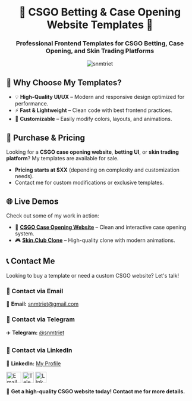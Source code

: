 <h1 align="center">🌟 CSGO Betting & Case Opening Website Templates 🌟</h1>
<h3 align="center">Professional Frontend Templates for CSGO Betting, Case Opening, and Skin Trading Platforms</h3>

<p align="center"> <img src="https://komarev.com/ghpvc/?username=snmtriet&label=Profile%20views&color=0e75b6&style=flat" alt="snmtriet" /> </p>

## 💪 Why Choose My Templates?
- 💡 **High-Quality UI/UX** – Modern and responsive design optimized for performance.
- ⚡ **Fast & Lightweight** – Clean code with best frontend practices.
- 🌟 **Customizable** – Easily modify colors, layouts, and animations.

## 💌 Purchase & Pricing
Looking for a **CSGO case opening website**, **betting UI**, or **skin trading platform**? My templates are available for sale. 
- **Pricing starts at $XX** (depending on complexity and customization needs).
- Contact me for custom modifications or exclusive templates.

## 🌐 Live Demos
Check out some of my work in action:
- 🎯 **[CSGO Case Opening Website](https://csgomt.vercel.app)** – Clean and interactive case opening system.
- 🎮 **[Skin.Club Clone](https://skinclub-clone.vercel.app)** – High-quality clone with modern animations.

## 📞 Contact Me
Looking to buy a template or need a custom CSGO website? Let's talk!

### 📧 Contact via Email
📩 **Email:** [snmtriet@gmail.com](mailto:snmtriet@gmail.com)

### 📲 Contact via Telegram
✈️ **Telegram:** [@snmtriet](https://t.me/snmtriet)

### 🔗 Contact via LinkedIn
💼 **LinkedIn:** [My Profile](https://linkedin.com/in/snmtriet)

<p align="left">
<a href="mailto:snmtriet@gmail.com"><img align="center" src="https://upload.wikimedia.org/wikipedia/commons/7/7e/Gmail_icon_%282020%29.svg" alt="Email" height="30" width="40" /></a>
<a href="https://t.me/snmtriet" target="blank"><img align="center" src="https://upload.wikimedia.org/wikipedia/commons/8/83/Telegram_2019_Logo.svg" alt="Telegram" height="30" width="30" /></a>
<a href="https://linkedin.com/in/snmtriet" target="blank"><img align="center" src="https://upload.wikimedia.org/wikipedia/commons/c/ca/LinkedIn_logo_initials.png" alt="LinkedIn" height="30" width="30" /></a>
</p>

📢 **Get a high-quality CSGO website today! Contact me for more details.**

